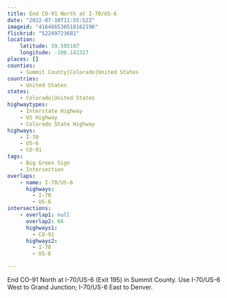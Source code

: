 ```yaml
---
title: End CO-91 North at I-70/US-6
date: "2022-07-10T11:55:52Z"
imageid: "416466536518162196"
flickrid: "52249723681"
location:
    latitude: 39.505187
    longitude: -106.142327
places: []
counties:
    - Summit County|Colorado|United States
countries:
    - United States
states:
    - Colorado|United States
highwaytypes:
    - Interstate Highway
    - US Highway
    - Colorado State Highway
highways:
    - I-70
    - US-6
    - CO-91
tags:
    - Big Green Sign
    - Intersection
overlaps:
    - name: I-70/US-6
      highways:
        - I-70
        - US-6
intersections:
    - overlap1: null
      overlap2: 68
      highways1:
        - CO-91
      highways2:
        - I-70
        - US-6

---
```

End CO-91 North at I-70/US-6 (Exit 195) in Summit County.  Use I-70/US-6 West to Grand Junction; I-70/US-6 East to Denver.